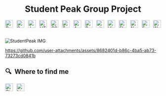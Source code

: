 [//]: <> (This is also a comment.)
<h1 align="center">  Student Peak Group Project </h1>

[//]: <> (############################################################################################)
[<img src="https://img.shields.io/badge/React-282C34?logo=react&logoColor=61DAFB" alt="React Native logo" title="React Native" height="25" />][tech_tools_anchor]
&nbsp;
[<img src="https://img.shields.io/badge/React Native-282C34?logo=react&logoColor=61DAFB" alt="React logo" title="React" height="25" />][tech_tools_anchor]
&nbsp;
[<img src="https://img.shields.io/badge/JavaScript-282C34?logo=javascript&logoColor=F7DF1E" alt="JavaScript logo" title="JavaScript" height="25" />][tech_tools_anchor]
&nbsp;
[<img src="https://img.shields.io/badge/HTML5-282C34?logo=html5&logoColor=E34F26" alt="HTML5 logo" title="HTML5" height="25" />][tech_tools_anchor]
&nbsp;
[<img src="https://img.shields.io/badge/CSS3-282C34?logo=css3&logoColor=1572B6" alt="CSS3 logo" title="CSS3" height="25" />][tech_tools_anchor]
&nbsp;
[<img src="https://img.shields.io/badge/TypeScript-282C34?logo=typescript&logoColor=3178C6" alt="TypeScript logo" title="TypeScript" height="25" />][tech_tools_anchor]
&nbsp;
[<img src="https://img.shields.io/badge/Android-282C34?logo=android&logoColor=3DDC84" alt="Android logo" title="Android" height="25" />][tech_tools_anchor]
&nbsp;
[<img src="https://img.shields.io/badge/Redux-282C34?logo=redux&logoColor=764ABC" alt="Redux logo" title="Redux" height="25" />][tech_tools_anchor]
&nbsp;
[<img src="https://img.shields.io/badge/git-282C34?logo=git&logoColor=F05032" alt="git logo" title="git" height="25" />][tech_tools_anchor]
&nbsp;
[<img src="https://img.shields.io/badge/VS%20Code-282C34?logo=visual-studio-code&logoColor=007ACC" alt="Visual Studio Code logo" title="Visual Studio Code" height="25" />][tech_tools_anchor]
&nbsp;
[<img src="https://img.shields.io/badge/firebase-ffca28?style=for-the-badge&logo=firebase&logoColor=black" alt="FIrebase logo" title="Firebase" height="25" />][tech_tools_anchor]
&nbsp;
[<img src="https://img.shields.io/badge/node.js-339933?style=for-the-badge&logo=Node.js&logoColor=white" alt="Node JS Code logo" title="Node Js" height="25" />][tech_tools_anchor]
&nbsp;
[<img src="https://img.shields.io/badge/Expo-000000?logo=Expo&logoColor=white" alt="Expo logo" title="Expo" height="25" />][tech_tools_anchor]
&nbsp;
[<img src="https://img.shields.io/badge/WebStorm-000000?style=flat-square&logo=jetbrains&logoColor=white" alt="Webstorm IDE" title="Webstorm IDE" height="25" />][tech_tools_anchor]
&nbsp;

[//]: <> (############################################################################################)

![StudentPeak IMG](https://github.com/user-attachments/assets/4e6b0800-7cf7-480c-97d5-d71dce4570a5)

[//]: <> (############################################################################################)
https://github.com/user-attachments/assets/8682401d-b86c-4ba5-ab73-73273cd0841b

[//]: <> (############################################################################################)
## 🔍  Where to find me

[<img src="https://img.shields.io/badge/Stack%20Overflow-282C34?logo=stackoverflow&logoColor=FE7A16" alt="Stack Overflow logo" title="Stack Overflow" height="25" />](https://stackoverflow.com/users/10927329/valentin-briand)
&nbsp;
[<img src="https://img.shields.io/badge/LinkedIn-282C34?logo=linkedin&logoColor=0077B5" alt="LinkedIn logo" title="LinkedIn" height="25" />](https://www.linkedin.com/in/valentinbriand42)

[//]: <> (############################################################################################)
[tech_tools_anchor]: #bonjour--


